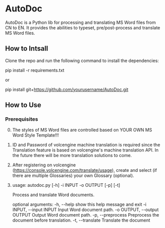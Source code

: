 # AutoDoc

AutoDoc is a Python lib for processing and translating MS Word files from CN to EN. It provides the abilities to typeset, pre/post-process and translate MS Word files.

## How to Intsall

Clone the repo and run the following command to install the dependencies:

pip install -r requirements.txt

or

pip install git+https://github.com/yourusername/AutoDoc.git

## How to Use

### Prerequisites

0. The styles of MS Word files are controlled based on YOUR OWN MS Word Style Template!!!
1. ID and Password of volcengine machine translation is required since the Translation feature is based on volcengine's machine translation API. In the future there will be more translation solutions to come.
2. After registering on volcengine (https://console.volcengine.com/translate/usage), create and select (if there are multiple Glossaries) your own Glossary (optional).
3. usage: autodoc.py [-h] -i INPUT -o OUTPUT [-p] [-t]

   Process and translate Word documents.

   optional arguments:
      -h, --help            show this help message and exit
      -i INPUT, --input INPUT
                        Input Word document path.
      -o OUTPUT, --output OUTPUT
                        Output Word document path.
      -p, --preprocess      Preprocess the document before translation.
      -t, --translate       Translate the document
